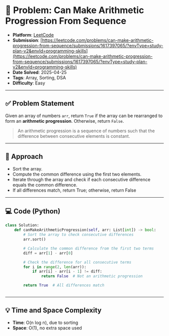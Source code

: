 # 🧲 Problem: Can Make Arithmetic Progression From Sequence

- **Platform**: [LeetCode](https://leetcode.com/problems/can-make-arithmetic-progression-from-sequence/description/?envType=study-plan-v2&envId=programming-skills)
- **Submission**: [https://leetcode.com/problems/can-make-arithmetic-progression-from-sequence/submissions/1617397065/?envType=study-plan-v2&envId=programming-skills](https://leetcode.com/problems/can-make-arithmetic-progression-from-sequence/submissions/1617397065/?envType=study-plan-v2&envId=programming-skills)
- **Date Solved**: 2025-04-25
- **Tags**: Array, Sorting, DSA
- **Difficulty**: Easy

---

## ✅ Problem Statement
Given an array of numbers `arr`, return `True` if the array can be rearranged to form an **arithmetic progression**. Otherwise, return `False`.
> An arithmetic progression is a sequence of numbers such that the difference between consecutive elements is constant.
---

## 🚀 Approach
- Sort the array.
- Compute the common difference using the first two elements.
- Iterate through the array and check if each consecutive difference equals the common difference.
- If all differences match, return True; otherwise, return False

---

## 💻 Code (Python)

```python
class Solution:
    def canMakeArithmeticProgression(self, arr: List[int]) -> bool:
        # Sort the array to check consecutive differences
        arr.sort()

        # Calculate the common difference from the first two terms
        diff = arr[1] - arr[0]

        # Check the difference for all consecutive terms
        for i in range(2, len(arr)):
            if arr[i] - arr[i - 1] != diff:
                return False  # Not an arithmetic progression

        return True  # All differences match
             
```

---

## 💡 Time and Space Complexity
- **Time**: O(n log n), due to sorting
- **Space**: O(1), no extra space used
